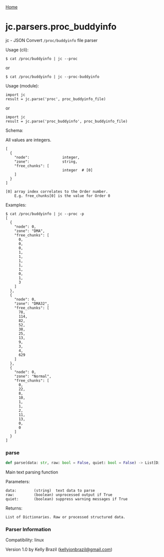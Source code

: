 [Home](https://kellyjonbrazil.github.io/jc/)
<a id="jc.parsers.proc_buddyinfo"></a>

# jc.parsers.proc\_buddyinfo

jc - JSON Convert `/proc/buddyinfo` file parser

Usage (cli):

    $ cat /proc/buddyinfo | jc --proc

or

    $ cat /proc/buddyinfo | jc --proc-buddyinfo

Usage (module):

    import jc
    result = jc.parse('proc', proc_buddyinfo_file)

or

    import jc
    result = jc.parse('proc_buddyinfo', proc_buddyinfo_file)

Schema:

All values are integers.

    [
      {
        "node":               integer,
        "zone":               string,
        "free_chunks": [
                              integer  # [0]
        ]
      }
    ]

    [0] array index correlates to the Order number.
        E.g. free_chunks[0] is the value for Order 0


Examples:

    $ cat /proc/buddyinfo | jc --proc -p
    [
      {
        "node": 0,
        "zone": "DMA",
        "free_chunks": [
          0,
          0,
          0,
          1,
          1,
          1,
          1,
          1,
          0,
          1,
          3
        ]
      },
      {
        "node": 0,
        "zone": "DMA32",
        "free_chunks": [
          78,
          114,
          82,
          52,
          38,
          25,
          13,
          9,
          3,
          4,
          629
        ]
      },
      {
        "node": 0,
        "zone": "Normal",
        "free_chunks": [
          0,
          22,
          8,
          10,
          1,
          1,
          2,
          11,
          13,
          0,
          0
        ]
      }
    ]

<a id="jc.parsers.proc_buddyinfo.parse"></a>

### parse

```python
def parse(data: str, raw: bool = False, quiet: bool = False) -> List[Dict]
```

Main text parsing function

Parameters:

    data:        (string)  text data to parse
    raw:         (boolean) unprocessed output if True
    quiet:       (boolean) suppress warning messages if True

Returns:

    List of Dictionaries. Raw or processed structured data.

### Parser Information
Compatibility:  linux

Version 1.0 by Kelly Brazil (kellyjonbrazil@gmail.com)
